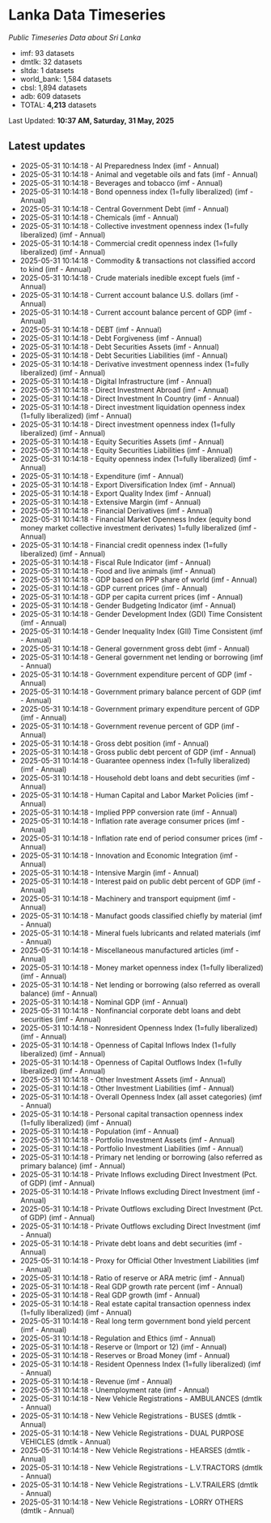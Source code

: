 # Lanka Data Timeseries
*Public Timeseries Data about Sri Lanka*

* imf: 93 datasets
* dmtlk: 32 datasets
* sltda: 1 datasets
* world_bank: 1,584 datasets
* cbsl: 1,894 datasets
* adb: 609 datasets
* TOTAL: **4,213** datasets

Last Updated: **10:37 AM, Saturday, 31 May, 2025**

## Latest updates

* 2025-05-31 10:14:18 - AI Preparedness Index (imf - Annual)
* 2025-05-31 10:14:18 - Animal and vegetable oils and fats (imf - Annual)
* 2025-05-31 10:14:18 - Beverages and tobacco (imf - Annual)
* 2025-05-31 10:14:18 - Bond openness index (1=fully liberalized) (imf - Annual)
* 2025-05-31 10:14:18 - Central Government Debt (imf - Annual)
* 2025-05-31 10:14:18 - Chemicals (imf - Annual)
* 2025-05-31 10:14:18 - Collective investment openness index (1=fully liberalized) (imf - Annual)
* 2025-05-31 10:14:18 - Commercial credit openness index (1=fully liberalized) (imf - Annual)
* 2025-05-31 10:14:18 - Commodity & transactions not classified accord to kind (imf - Annual)
* 2025-05-31 10:14:18 - Crude materials inedible except fuels (imf - Annual)
* 2025-05-31 10:14:18 - Current account balance U.S. dollars (imf - Annual)
* 2025-05-31 10:14:18 - Current account balance percent of GDP (imf - Annual)
* 2025-05-31 10:14:18 - DEBT (imf - Annual)
* 2025-05-31 10:14:18 - Debt Forgiveness (imf - Annual)
* 2025-05-31 10:14:18 - Debt Securities Assets (imf - Annual)
* 2025-05-31 10:14:18 - Debt Securities Liabilities (imf - Annual)
* 2025-05-31 10:14:18 - Derivative investment openness index (1=fully liberalized) (imf - Annual)
* 2025-05-31 10:14:18 - Digital Infrastructure (imf - Annual)
* 2025-05-31 10:14:18 - Direct Investment Abroad (imf - Annual)
* 2025-05-31 10:14:18 - Direct Investment In Country (imf - Annual)
* 2025-05-31 10:14:18 - Direct investment liquidation openness index (1=fully liberalized) (imf - Annual)
* 2025-05-31 10:14:18 - Direct investment openness index (1=fully liberalized) (imf - Annual)
* 2025-05-31 10:14:18 - Equity Securities Assets (imf - Annual)
* 2025-05-31 10:14:18 - Equity Securities Liabilities (imf - Annual)
* 2025-05-31 10:14:18 - Equity openness index (1=fully liberalized) (imf - Annual)
* 2025-05-31 10:14:18 - Expenditure (imf - Annual)
* 2025-05-31 10:14:18 - Export Diversification Index (imf - Annual)
* 2025-05-31 10:14:18 - Export Quality Index (imf - Annual)
* 2025-05-31 10:14:18 - Extensive Margin (imf - Annual)
* 2025-05-31 10:14:18 - Financial Derivatives (imf - Annual)
* 2025-05-31 10:14:18 - Financial Market Openness Index (equity bond money market collective investment derivates) 1=fully liberalized (imf - Annual)
* 2025-05-31 10:14:18 - Financial credit openness index (1=fully liberalized) (imf - Annual)
* 2025-05-31 10:14:18 - Fiscal Rule Indicator (imf - Annual)
* 2025-05-31 10:14:18 - Food and live animals (imf - Annual)
* 2025-05-31 10:14:18 - GDP based on PPP share of world (imf - Annual)
* 2025-05-31 10:14:18 - GDP current prices (imf - Annual)
* 2025-05-31 10:14:18 - GDP per capita current prices (imf - Annual)
* 2025-05-31 10:14:18 - Gender Budgeting Indicator (imf - Annual)
* 2025-05-31 10:14:18 - Gender Development Index (GDI) Time Consistent (imf - Annual)
* 2025-05-31 10:14:18 - Gender Inequality Index (GII) Time Consistent (imf - Annual)
* 2025-05-31 10:14:18 - General government gross debt (imf - Annual)
* 2025-05-31 10:14:18 - General government net lending or borrowing (imf - Annual)
* 2025-05-31 10:14:18 - Government expenditure percent of GDP (imf - Annual)
* 2025-05-31 10:14:18 - Government primary balance percent of GDP (imf - Annual)
* 2025-05-31 10:14:18 - Government primary expenditure percent of GDP (imf - Annual)
* 2025-05-31 10:14:18 - Government revenue percent of GDP (imf - Annual)
* 2025-05-31 10:14:18 - Gross debt position (imf - Annual)
* 2025-05-31 10:14:18 - Gross public debt percent of GDP (imf - Annual)
* 2025-05-31 10:14:18 - Guarantee openness index (1=fully liberalized) (imf - Annual)
* 2025-05-31 10:14:18 - Household debt loans and debt securities (imf - Annual)
* 2025-05-31 10:14:18 - Human Capital and Labor Market Policies (imf - Annual)
* 2025-05-31 10:14:18 - Implied PPP conversion rate (imf - Annual)
* 2025-05-31 10:14:18 - Inflation rate average consumer prices (imf - Annual)
* 2025-05-31 10:14:18 - Inflation rate end of period consumer prices (imf - Annual)
* 2025-05-31 10:14:18 - Innovation and Economic Integration (imf - Annual)
* 2025-05-31 10:14:18 - Intensive Margin (imf - Annual)
* 2025-05-31 10:14:18 - Interest paid on public debt percent of GDP (imf - Annual)
* 2025-05-31 10:14:18 - Machinery and transport equipment (imf - Annual)
* 2025-05-31 10:14:18 - Manufact goods classified chiefly by material (imf - Annual)
* 2025-05-31 10:14:18 - Mineral fuels lubricants and related materials (imf - Annual)
* 2025-05-31 10:14:18 - Miscellaneous manufactured articles (imf - Annual)
* 2025-05-31 10:14:18 - Money market openness index (1=fully liberalized) (imf - Annual)
* 2025-05-31 10:14:18 - Net lending or borrowing (also referred as overall balance) (imf - Annual)
* 2025-05-31 10:14:18 - Nominal GDP (imf - Annual)
* 2025-05-31 10:14:18 - Nonfinancial corporate debt loans and debt securities (imf - Annual)
* 2025-05-31 10:14:18 - Nonresident Openness Index (1=fully liberalized) (imf - Annual)
* 2025-05-31 10:14:18 - Openness of Capital Inflows Index (1=fully liberalized) (imf - Annual)
* 2025-05-31 10:14:18 - Openness of Capital Outflows Index (1=fully liberalized) (imf - Annual)
* 2025-05-31 10:14:18 - Other Investment Assets (imf - Annual)
* 2025-05-31 10:14:18 - Other Investment Liabilities (imf - Annual)
* 2025-05-31 10:14:18 - Overall Openness Index (all asset categories) (imf - Annual)
* 2025-05-31 10:14:18 - Personal capital transaction openness index (1=fully liberalized) (imf - Annual)
* 2025-05-31 10:14:18 - Population (imf - Annual)
* 2025-05-31 10:14:18 - Portfolio Investment Assets (imf - Annual)
* 2025-05-31 10:14:18 - Portfolio Investment Liabilities (imf - Annual)
* 2025-05-31 10:14:18 - Primary net lending or borrowing (also referred as primary balance) (imf - Annual)
* 2025-05-31 10:14:18 - Private Inflows excluding Direct Investment (Pct. of GDP) (imf - Annual)
* 2025-05-31 10:14:18 - Private Inflows excluding Direct Investment (imf - Annual)
* 2025-05-31 10:14:18 - Private Outflows excluding Direct Investment (Pct. of GDP) (imf - Annual)
* 2025-05-31 10:14:18 - Private Outflows excluding Direct Investment (imf - Annual)
* 2025-05-31 10:14:18 - Private debt loans and debt securities (imf - Annual)
* 2025-05-31 10:14:18 - Proxy for Official Other Investment Liabilities (imf - Annual)
* 2025-05-31 10:14:18 - Ratio of reserve or ARA metric (imf - Annual)
* 2025-05-31 10:14:18 - Real GDP growth rate percent (imf - Annual)
* 2025-05-31 10:14:18 - Real GDP growth (imf - Annual)
* 2025-05-31 10:14:18 - Real estate capital transaction openness index (1=fully liberalized) (imf - Annual)
* 2025-05-31 10:14:18 - Real long term government bond yield percent (imf - Annual)
* 2025-05-31 10:14:18 - Regulation and Ethics (imf - Annual)
* 2025-05-31 10:14:18 - Reserve or (Import or 12) (imf - Annual)
* 2025-05-31 10:14:18 - Reserves or Broad Money (imf - Annual)
* 2025-05-31 10:14:18 - Resident Openness Index (1=fully liberalized) (imf - Annual)
* 2025-05-31 10:14:18 - Revenue (imf - Annual)
* 2025-05-31 10:14:18 - Unemployment rate (imf - Annual)
* 2025-05-31 10:14:18 - New Vehicle Registrations - AMBULANCES (dmtlk - Annual)
* 2025-05-31 10:14:18 - New Vehicle Registrations - BUSES (dmtlk - Annual)
* 2025-05-31 10:14:18 - New Vehicle Registrations - DUAL PURPOSE VEHICLES (dmtlk - Annual)
* 2025-05-31 10:14:18 - New Vehicle Registrations - HEARSES (dmtlk - Annual)
* 2025-05-31 10:14:18 - New Vehicle Registrations - L.V.TRACTORS (dmtlk - Annual)
* 2025-05-31 10:14:18 - New Vehicle Registrations - L.V.TRAILERS (dmtlk - Annual)
* 2025-05-31 10:14:18 - New Vehicle Registrations - LORRY OTHERS (dmtlk - Annual)